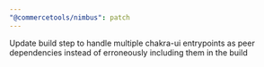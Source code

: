 ```yaml
---
"@commercetools/nimbus": patch
---
```


Update build step to handle multiple chakra-ui entrypoints as peer dependencies
instead of erroneously including them in the build

